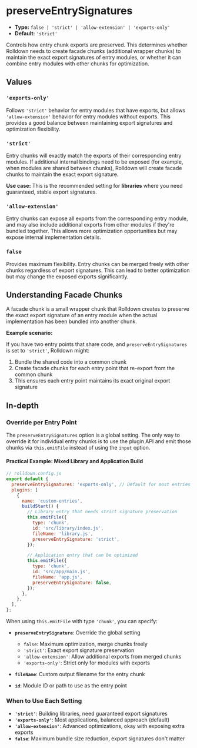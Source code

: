 # preserveEntrySignatures

- **Type:** `false | 'strict' | 'allow-extension' | 'exports-only'`
- **Default:** `'strict'`

Controls how entry chunk exports are preserved. This determines whether Rolldown needs to create facade chunks (additional wrapper chunks) to maintain the exact export signatures of entry modules, or whether it can combine entry modules with other chunks for optimization.

## Values

### `'exports-only'`

Follows `'strict'` behavior for entry modules that have exports, but allows `'allow-extension'` behavior for entry modules without exports. This provides a good balance between maintaining export signatures and optimization flexibility.

### `'strict'`

Entry chunks will exactly match the exports of their corresponding entry modules. If additional internal bindings need to be exposed (for example, when modules are shared between chunks), Rolldown will create facade chunks to maintain the exact export signature.

**Use case:** This is the recommended setting for **libraries** where you need guaranteed, stable export signatures.

### `'allow-extension'`

Entry chunks can expose all exports from the corresponding entry module, and may also include additional exports from other modules if they're bundled together. This allows more optimization opportunities but may expose internal implementation details.

### `false`

Provides maximum flexibility. Entry chunks can be merged freely with other chunks regardless of export signatures. This can lead to better optimization but may change the exposed exports significantly.

## Understanding Facade Chunks

A facade chunk is a small wrapper chunk that Rolldown creates to preserve the exact export signature of an entry module when the actual implementation has been bundled into another chunk.

**Example scenario:**

If you have two entry points that share code, and `preserveEntrySignatures` is set to `'strict'`, Rolldown might:

1. Bundle the shared code into a common chunk
2. Create facade chunks for each entry point that re-export from the common chunk
3. This ensures each entry point maintains its exact original export signature

## In-depth

### Override per Entry Point

The `preserveEntrySignatures` option is a global setting. The only way to override it for individual entry chunks is to use the plugin API and emit those chunks via `this.emitFile` instead of using the `input` option.

#### Practical Example: Mixed Library and Application Build

```js
// rolldown.config.js
export default {
  preserveEntrySignatures: 'exports-only', // Default for most entries
  plugins: [
    {
      name: 'custom-entries',
      buildStart() {
        // Library entry that needs strict signature preservation
        this.emitFile({
          type: 'chunk',
          id: 'src/library/index.js',
          fileName: 'library.js',
          preserveEntrySignature: 'strict',
        });

        // Application entry that can be optimized
        this.emitFile({
          type: 'chunk',
          id: 'src/app/main.js',
          fileName: 'app.js',
          preserveEntrySignature: false,
        });
      },
    },
  ],
};
```

When using `this.emitFile` with type `'chunk'`, you can specify:

- **`preserveEntrySignature`**: Override the global setting
  - `false`: Maximum optimization, merge chunks freely
  - `'strict'`: Exact export signature preservation
  - `'allow-extension'`: Allow additional exports from merged chunks
  - `'exports-only'`: Strict only for modules with exports

- **`fileName`**: Custom output filename for the entry chunk
- **`id`**: Module ID or path to use as the entry point

### When to Use Each Setting

- **`'strict'`**: Building libraries, need guaranteed export signatures
- **`'exports-only'`**: Most applications, balanced approach (default)
- **`'allow-extension'`**: Advanced optimizations, okay with exposing extra exports
- **`false`**: Maximum bundle size reduction, export signatures don't matter

